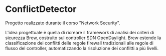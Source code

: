 # ConflictDetector

Progetto realizzato durante il corso "Network Security".

L'idea progettuale è quella di ricreare il framework di analisi dei criteri di sicurezza Brew, costruito sul controller SDN OpenDaylight.
Brew estende la classificazione dei conflitti delle regole firewall tradizionali alle regole di flusso del controller, automatizzando la risoluzione dei conflitti a più livelli.
